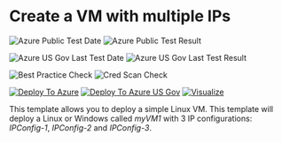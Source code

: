 # Create a VM with multiple IPs

![Azure Public Test Date](https://azurequickstartsservice.blob.core.windows.net/badges/101-vm-multiple-ipconfig/PublicLastTestDate.svg)
![Azure Public Test Result](https://azurequickstartsservice.blob.core.windows.net/badges/101-vm-multiple-ipconfig/PublicDeployment.svg)

![Azure US Gov Last Test Date](https://azurequickstartsservice.blob.core.windows.net/badges/101-vm-multiple-ipconfig/FairfaxLastTestDate.svg)
![Azure US Gov Last Test Result](https://azurequickstartsservice.blob.core.windows.net/badges/101-vm-multiple-ipconfig/FairfaxDeployment.svg)

![Best Practice Check](https://azurequickstartsservice.blob.core.windows.net/badges/101-vm-multiple-ipconfig/BestPracticeResult.svg)
![Cred Scan Check](https://azurequickstartsservice.blob.core.windows.net/badges/101-vm-multiple-ipconfig/CredScanResult.svg)

[![Deploy To Azure](https://raw.githubusercontent.com/fathym-it/azure-quickstart-templates/master/1-CONTRIBUTION-GUIDE/images/deploytoazure.svg?sanitize=true)](https://portal.azure.com/#create/Microsoft.Template/uri/https%3A%2F%2Fraw.githubusercontent.com%2Ffathym-it%2Fazure-quickstart-templates%2Fmaster%2F101-vm-multiple-ipconfig%2Fazuredeploy.json)
[![Deploy To Azure US Gov](https://raw.githubusercontent.com/fathym-it/azure-quickstart-templates/master/1-CONTRIBUTION-GUIDE/images/deploytoazuregov.svg?sanitize=true)](https://portal.azure.us/#create/Microsoft.Template/uri/https%3A%2F%2Fraw.githubusercontent.com%2Ffathym-it%2Fazure-quickstart-templates%2Fmaster%2F101-vm-multiple-ipconfig%2Fazuredeploy.json)
[![Visualize](https://raw.githubusercontent.com/fathym-it/azure-quickstart-templates/master/1-CONTRIBUTION-GUIDE/images/visualizebutton.svg?sanitize=true)](http://armviz.io/#/?load=https%3A%2F%2Fraw.githubusercontent.com%2Ffathym-it%2Fazure-quickstart-templates%2Fmaster%2F101-vm-multiple-ipconfig%2Fazuredeploy.json)

This template allows you to deploy a simple Linux VM. This template will deploy a Linux or Windows called *myVM1* with 3 IP configurations: *IPConfig-1*, *IPConfig-2* and *IPConfig-3*.